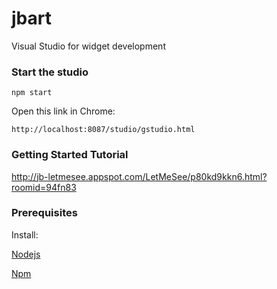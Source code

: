 # jbart
Visual Studio for widget development
### Start the studio

```shell
npm start
```

Open this link in Chrome:
```shell
http://localhost:8087/studio/gstudio.html
```

### Getting Started Tutorial
http://jb-letmesee.appspot.com/LetMeSee/p80kd9kkn6.html?roomid=94fn83

### Prerequisites
Install:

[Nodejs](https://nodejs.org/)

[Npm](https://www.npmjs.com/)